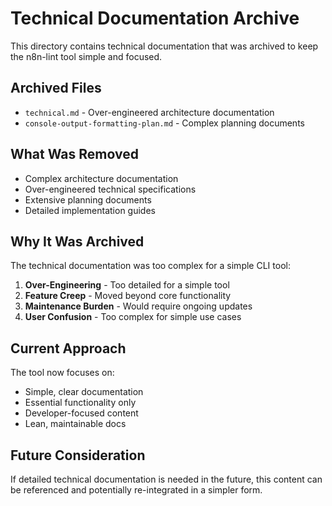 # Technical Documentation Archive

This directory contains technical documentation that was archived to keep the n8n-lint tool simple and focused.

## Archived Files

- `technical.md` - Over-engineered architecture documentation
- `console-output-formatting-plan.md` - Complex planning documents

## What Was Removed

- Complex architecture documentation
- Over-engineered technical specifications
- Extensive planning documents
- Detailed implementation guides

## Why It Was Archived

The technical documentation was too complex for a simple CLI tool:

1. **Over-Engineering** - Too detailed for a simple tool
2. **Feature Creep** - Moved beyond core functionality
3. **Maintenance Burden** - Would require ongoing updates
4. **User Confusion** - Too complex for simple use cases

## Current Approach

The tool now focuses on:

- Simple, clear documentation
- Essential functionality only
- Developer-focused content
- Lean, maintainable docs

## Future Consideration

If detailed technical documentation is needed in the future, this content can be referenced and potentially re-integrated in a simpler form.
